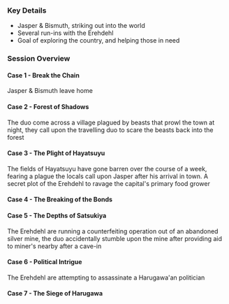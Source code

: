 ### Key Details
- Jasper & Bismuth, striking out into the world
- Several run-ins with the Erehdehl
- Goal of exploring the country, and helping those in need


### Session Overview
#### Case 1 - Break the Chain
Jasper & Bismuth leave home
#### Case 2 - Forest of Shadows
The duo come across a village plagued by beasts that prowl the town at night, they call upon the travelling duo to scare the beasts back into the forest 
#### Case 3 - The Plight of Hayatsuyu
The fields of Hayatsuyu have gone barren over the course of a week, fearing a plague the locals call upon Jasper after his arrival in town. A secret plot of the Erehdehl to ravage the capital's primary food grower
#### Case 4 - The Breaking of the Bonds
#### Case 5 - The Depths of Satsukiya
The Erehdehl are running a counterfeiting operation out of an abandoned silver mine, the duo accidentally stumble upon the mine after providing aid to miner's nearby after a cave-in
#### Case 6 - Political Intrigue
The Erehdehl are attempting to assassinate a Harugawa'an politician 
#### Case 7 - The Siege of Harugawa
